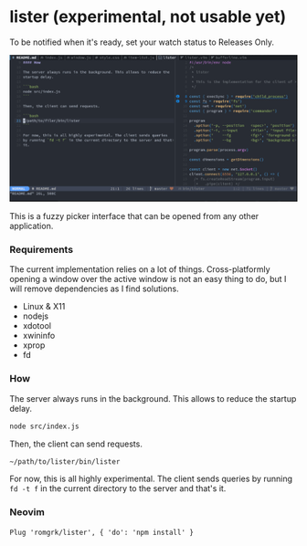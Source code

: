 
# lister (experimental, not usable yet)

To be notified when it's ready, set your watch status to Releases Only.

![lister](./static/lister.gif)

This is a fuzzy picker interface that can be opened from any other 
application.

### Requirements

The current implementation relies on a lot of things. Cross-platformly
opening a window over the active window is not an easy thing to do,
but I will remove dependencies as I find solutions.

 - Linux & X11
 - nodejs
 - xdotool
 - xwininfo
 - xprop
 - fd

### How

The server always runs in the background. This allows to reduce the
startup delay.

```bash
node src/index.js
```

Then, the client can send requests.

```bash
~/path/to/lister/bin/lister
```

For now, this is all highly experimental. The client sends queries
by running `fd -t f` in the current directory to the server and that's
it.

### Neovim

```vim
Plug 'romgrk/lister', { 'do': 'npm install' }
```
